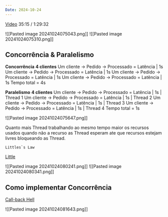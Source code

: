 ```yaml
---
Date: 2024-10-24
---
```

[Video](https://www.youtube.com/watch?v=ww3e1PXbCQU)
35:15 / 1:29:32

![[Pasted image 20241024075043.png]]
![[Pasted image 20241024075310.png]]
## Concorrência & Paralelismo 

**Concorrência**
**4 clientes**
Um cliente -> Pedido -> Processado = Latência | 1s
Um cliente -> Pedido -> Processado = Latência | 1s
Um cliente -> Pedido -> Processado = Latência | 1s
Um cliente -> Pedido -> Processado = Latência | 1s
Tempo total = 4s

**Paralelismo**
**4 clientes**
Um cliente -> Pedido -> Processado = Latência | 1s | Thread 1
Um cliente -> Pedido -> Processado = Latência | 1s | Thread 2
Um cliente -> Pedido -> Processado = Latência | 1s | Thread 3
Um cliente -> Pedido -> Processado = Latência | 1s | Thread 4
Tempo total = 1s

![[Pasted image 20241024075647.png]]


Quanto mais Thread trabalhando ao mesmo tempo maior os recursos usados quando não a recurso as Thread esperam ate que recursos estejam livres bloqueando as Thread.

	Littles`s Law
[Little](https://en.wikipedia.org/wiki/Little%27s_law)

![[Pasted image 20241024080241.png]]
![[Pasted image 20241024080341.png]]

## Como implementar Concorrência

[Call-back Hell](http://callbackhell.com/)

![[Pasted image 20241024081643.png]]
